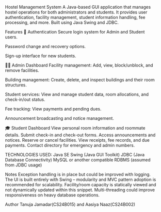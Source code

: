 

Hostel Management System
A Java-based GUI application that manages hostel operations for both administrators and students. It provides user authentication, facility management, student information handling, fee processing, and more. Built using Java Swing and JDBC.

Features
🔐 Authentication
Secure login system for Admin and Student users.

Password change and recovery options.

Sign-up interface for new students.

👨‍💼 Admin Dashboard
Facility management: Add, view, block/unblock, and remove facilities.

Building management: Create, delete, and inspect buildings and their room structures.

Student services: View and manage student data, room allocations, and check-in/out status.

Fee tracking: View payments and pending dues.

Announcement broadcasting and notice management.

🎓 Student Dashboard
View personal room information and roommate details.
Submit check-in and check-out forms.
Access announcements and notices.
Reserve or cancel facilities.
View receipts, fee records, and due payments.
Contact directory for emergency and admin numbers.

TECHNOLOGIES USED:
Java SE
Swing (Java GUI Toolkit)
JDBC (Java Database Connectivity)
MySQL or another compatible RDBMS (assumed from JDBC usage)



Notes
Exception handling is in place but could be improved with logging.
The UI is built entirely with Swing – modularity and MVC pattern adoption is recommended for scalability.
Facility/room capacity is statically viewed and not dynamically updated within this snippet.
Multi-threading could improve responsiveness on heavy database operations.

Author
Tanuja Jamadar(CS24B015) and Aasiya Naaz(CS24B002)


